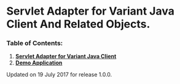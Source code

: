 # Servlet Adapter for Variant Java Client And Related Objects.

### Table of Contents:
1. [__Servlet Adapter for Variant Java Client__](servlet-adapter/readme.md)
1. [__Demo Application__](servlet-adapter-demo/readme.md)

Updated on 19 July 2017 for release 1.0.0.
